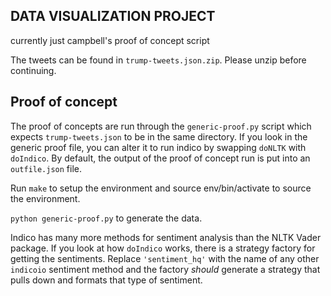 ## DATA VISUALIZATION PROJECT
currently just campbell's proof of concept script

The tweets can be found in `trump-tweets.json.zip`. Please unzip before
continuing.

## Proof of concept
The proof of concepts are run through the `generic-proof.py` script which expects
`trump-tweets.json` to be in the same directory. If you look in the generic proof
file, you can alter it to run indico by swapping `doNLTK` with `doIndico`. By default,
the output of the proof of concept run is put into an `outfile.json` file.

Run `make` to setup the environment and source env/bin/activate to source the environment.

`python generic-proof.py` to generate the data.


Indico has many more methods for sentiment analysis than the NLTK Vader package.
If you look at how `doIndico` works, there is a strategy factory for getting the
sentiments. Replace `'sentiment_hq'` with the name of any other `indicoio` sentiment
method and the factory _should_ generate a strategy that pulls down and formats that type
of sentiment.
